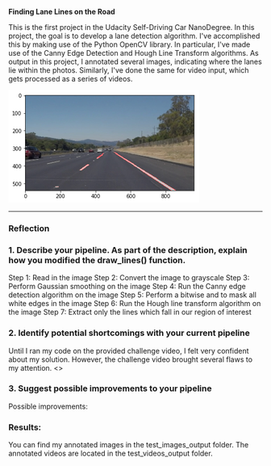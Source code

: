 
**Finding Lane Lines on the Road**

This is the first project in the Udacity Self-Driving Car NanoDegree. In this project, the goal is to develop a lane detection algorithm. I've accomplished this by making use of the Python OpenCV library. In particular, I've made use of the Canny Edge Detection and Hough Line Transform algorithms. As output in this project, I annotated several images, indicating where the lanes lie within the photos. Similarly, I've done the same for video input, which gets processed as a series of videos. 

![image1](test_images_output/SolidWhiteRight.jpg "Result")

---

### Reflection

### 1. Describe your pipeline. As part of the description, explain how you modified the draw_lines() function.

Step 1: Read in the image
Step 2: Convert the image to grayscale
Step 3: Perform Gaussian smoothing on the image
Step 4: Run the Canny edge detection algorithm on the image
Step 5: Perform a bitwise and to mask all white edges in the image
Step 6: Run the Hough line transform algorithm on the image
Step 7: Extract only the lines which fall in our region of interest 


### 2. Identify potential shortcomings with your current pipeline

Until I ran my code on the provided challenge video, I felt very confident about my solution. However, the challenge video brought several flaws to my attention. <<extrapolate>>


### 3. Suggest possible improvements to your pipeline

Possible improvements:


### Results: 

You can find my annotated images in the test_images_output folder. The annotated videos are located in the test_videos_output folder.
